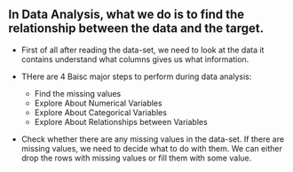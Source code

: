 ## In Data Analysis, what we do is to find the relationship between the data and the target.

- First of all after reading the data-set, we need to look at the data it contains understand what columns gives us what information.

- THere are 4 Baisc major steps to perform during data analysis:
    - Find the missing values
    - Explore About Numerical Variables
    - Explore About Categorical Variables
    - Explore About Relationships between Variables

- Check whether there are any missing values in the data-set. If there are missing values, we need to decide what to do with them. We can either drop the rows with missing values or fill them with some value.

